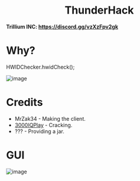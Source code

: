<h1 align="center">ThunderHack</h1>

**Trillium INC: https://discord.gg/vzXzFpv2gk**

# Why?
HWIDChecker.hwidCheck();

![image](https://media.discordapp.net/attachments/1139491534727827518/1149020500912259103/image.png?width=934&height=378)

[3000IQPlayA]: https://github.com/3000IQPlay

# Credits
- MrZak34 - Making the client.
- [3000IQPlay][3000IQPlayA] - Cracking.
- ??? - Providing a jar.

# GUI

![image](https://media.discordapp.net/attachments/1143170663658553434/1149033319288291408/image.png?width=1101&height=619)
